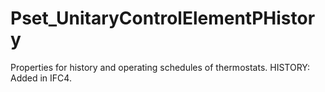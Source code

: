 # Pset_UnitaryControlElementPHistory

Properties for history and operating schedules of thermostats.  HISTORY: Added in IFC4.
